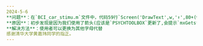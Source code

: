```yaml
---
2024-5-6  
**问题**：在`BCI_car_stimu.m`文件中，代码59行`Screen('DrawText',w,'↑',80+(wrct(3)-side)/2,80,0)`会报错  
**原因**：初步发现是因为我们使用了箭头(应该是`PSYCHTOOLBOX`更新了,会提示`mxGetstring failed to get the string`)  
**解决方法**：使用者可以更换为其他字母代替  
感谢清华大学黄嘉玮同学的指正。
---
```

